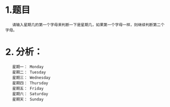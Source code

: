 # 1.题目
       请输入星期几的第一个字母来判断一下是星期几，如果第一个字母一样，则继续判断第二个字母。
# 2. 分析：
       星期一： Monday
       星期二： Tuesday
       星期三： Wednesday
       星期四： Thursday
       星期五： Friday
       星期六： Saturday
       星期天： Sunday

